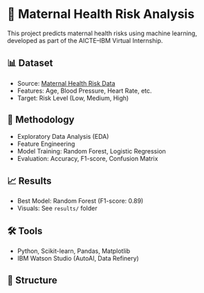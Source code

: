 # 🧬 Maternal Health Risk Analysis

This project predicts maternal health risks using machine learning, developed as part of the AICTE–IBM Virtual Internship.

## 📊 Dataset
- Source: [Maternal Health Risk Data](https://www.kaggle.com/datasets/andrewmvd/maternal-health-risk-data)
- Features: Age, Blood Pressure, Heart Rate, etc.
- Target: Risk Level (Low, Medium, High)

## 🧠 Methodology
- Exploratory Data Analysis (EDA)
- Feature Engineering
- Model Training: Random Forest, Logistic Regression
- Evaluation: Accuracy, F1-score, Confusion Matrix

## 📈 Results
- Best Model: Random Forest (F1-score: 0.89)
- Visuals: See `results/` folder

## 🛠️ Tools
- Python, Scikit-learn, Pandas, Matplotlib
- IBM Watson Studio (AutoAI, Data Refinery)

## 📁 Structure
